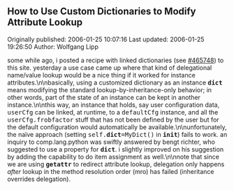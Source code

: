 ## How to Use Custom Dictionaries to Modify Attribute Lookup

Originally published: 2006-01-25 10:07:16
Last updated: 2006-01-25 19:26:50
Author: Wolfgang Lipp

some while ago, i posted a recipe with linked dictionaries (see <a href='http://aspn.activestate.com/ASPN/Cookbook/Python/Recipe/465748'>#465748</a>) to this site. yesterday a use case came up where that kind of delegational name/value lookup would be a nice thing if it worked for instance attributes.\n\nbasically, using a customized dictionary as an instance <tt>__dict__</tt> means modifying the standard lookup-by-inheritance-only behavior; in other words, part of the state of an instance can be kept in another instance.\n\nthis way, an instance that holds, say user configuration data, <tt>userCfg</tt> can be linked, at runtime, to a <tt>defaultCfg</tt> instance, and all the <tt>userCfg.frobfactor</tt> stuff that has not been defined by the user but for the default configuration would automatically be available.\n\nunfortunately, the naïve approach (setting <tt>self.__dict__=MyDict()</tt> in <tt>__init__</tt>) fails to work. an inquiry to comp.lang.python was swiftly answered by bengt richter, who suggested to use a property for <tt>__dict__</tt>. i slightly improved on his suggestion by adding the capability to do item assignment as well.\n\nnote that since we are using <tt>__getattr__</tt> to redirect attribute lookup, delegation only happens <i>after</i> lookup in the method resolution order (mro) has failed (inheritance overrides delegation).